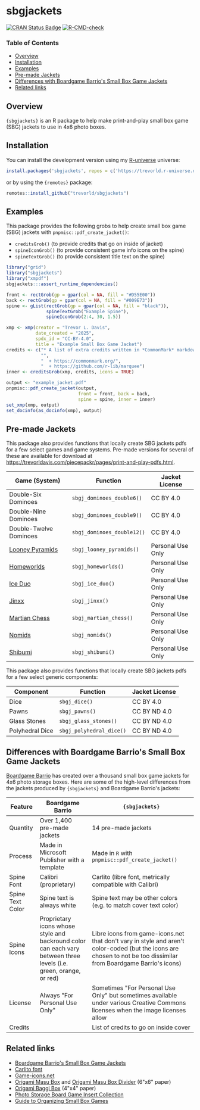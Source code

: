 # sbgjackets

[![CRAN Status Badge](https://www.r-pkg.org/badges/version/sbgjackets)](https://cran.r-project.org/package=sbgjackets)
[![R-CMD-check](https://github.com/trevorld/sbgjackets/actions/workflows/R-CMD-check.yaml/badge.svg?branch=main)](https://github.com/trevorld/sbgjackets/actions)

### Table of Contents

* [Overview](#overview)
* [Installation](#installation)
* [Examples](#examples)
* [Pre-made Jackets](#premade)
* [Differences with Boardgame Barrio's Small Box Game Jackets](#barrio)
* [Related links](#related)

## <a name="overview">Overview</a>

`{sbgjackets}` is an R package to help make print-and-play small box game (SBG) jackets to use in 4x6 photo boxes.

## <a name="installation">Installation</a>

You can install the development version using my [R-universe](https://ropensci.org/r-universe/) universe:


``` r
install.packages('sbgjackets', repos = c('https://trevorld.r-universe.dev', 'https://cloud.r-project.org'))
```

or by using the `{remotes}` package:


``` r
remotes::install_github("trevorld/sbgjackets")
```

## <a name="examples">Examples</a>

This package provides the following grobs to help create small box game (SBG) jackets with `pnpmisc::pdf_create_jacket()`:

  + `creditsGrob()` (to provide credits that go on inside of jacket)
  + `spineIconGrob()` (to provide consistent game info icons on the spine)
  + `spineTextGrob()` (to provide consistent title text on the spine)


``` r
library("grid")
library("sbgjackets")
library("xmpdf")
sbgjackets:::assert_runtime_dependencies()

front <- rectGrob(gp = gpar(col = NA, fill = "#D55E00"))
back <- rectGrob(gp = gpar(col = NA, fill = "#009E73"))
spine <- gList(rectGrob(gp = gpar(col = NA, fill = "black")),
               spineTextGrob("Example Spine"),
               spineIconGrob(2:4, 30, 1.5))

xmp <- xmp(creator = "Trevor L. Davis",
           date_created = "2025",
           spdx_id = "CC-BY-4.0",
           title = "Example Small Box Game Jacket")
credits <- c("* A list of extra credits written in *CommonMark* markdown rendered by `{{marquee}}`",
             "",
             "  + https://commonmark.org/",
             "  + https://github.com/r-lib/marquee")
inner <- creditsGrob(xmp, credits, icons = TRUE)

output <- "example_jacket.pdf"
pnpmisc::pdf_create_jacket(output,
                           front = front, back = back,
                           spine = spine, inner = inner)
set_xmp(xmp, output)
set_docinfo(as_docinfo(xmp), output)
```

## <a name="premade">Pre-made Jackets</a>

This package also provides functions that locally create SBG jackets pdfs for a few select games and game systems.  Pre-made versions for several of these are available for download at <https://trevorldavis.com/piecepackr/pages/print-and-play-pdfs.html>.

| Game (System) | Function | Jacket License |
| --- | --- | --- |
| Double-Six Dominoes | `sbgj_dominoes_double6()` | CC BY 4.0 |
| Double-Nine Dominoes | `sbgj_dominoes_double9()` | CC BY 4.0 |
| Double-Twelve Dominoes | `sbgj_dominoes_double12()` | CC BY 4.0 |
| [Looney Pyramids](https://www.looneylabs.com/pyramids-home) | `sbgj_looney_pyramids()` | Personal Use Only |
| [Homeworlds](https://www.looneylabs.com/games/homeworlds) | `sbgj_homeworlds()` | Personal Use Only |
| [Ice Duo](https://www.looneylabs.com/games/ice-duo) | `sbgj_ice_duo()` | Personal Use Only |
| [Jinxx](https://www.looneylabs.com/games/jinxx) | `sbgj_jinxx()` | Personal Use Only |
| [Martian Chess](https://www.looneylabs.com/games/martian-chess) | `sbgj_martian_chess()` | Personal Use Only |
| [Nomids](https://www.looneylabs.com/games/nomids) | `sbgj_nomids()` | Personal Use Only |
| [Shibumi](https://cambolbro.com/games/shibumi/) | `sbgj_shibumi()` | Personal Use Only |

This package also provides functions that locally create SBG jackets pdfs for a few select generic components:

| Component | Function | Jacket License |
| --- | --- | --- |
| Dice | `sbgj_dice()` | CC BY 4.0 |
| Pawns | `sbgj_pawns()` | CC BY ND 4.0 |
| Glass Stones | `sbgj_glass_stones()` | CC BY ND 4.0 |
| Polyhedral Dice | `sbgj_polyhedral_dice()` | CC BY ND 4.0 |


## <a name="barrio">Differences with Boardgame Barrio's Small Box Game Jackets</a>

[Boardgame Barrio](https://sites.google.com/view/boardgamebarrio) has created over a thousand small box game jackets for 4x6 photo storage boxes.  Here are some of the high-level differences from the jackets produced by `{sbgjackets}` and Boardgame Barrio's jackets:

| Feature | Boardgame Barrio | `{sbgjackets}` |
| --- | --- | --- |
| Quantity | Over 1,400 pre-made jackets | 14 pre-made jackets |
| Process | Made in Microsoft Publisher with a template | Made in `R` with `pnpmisc::pdf_create_jacket()` |
| Spine Font | Calibri (proprietary) | Carlito (libre font, metrically compatible with Calibri) |
| Spine Text Color | Spine text is always white | Spine text may be other colors (e.g. to match cover text color) |
| Spine Icons | Proprietary icons whose style and backround color can each vary between three levels (i.e. green, orange, or red) | Libre icons from game-icons.net that don't vary in style and aren't color-coded (but the icons are chosen to not be too dissimilar from Boardgame Barrio's icons) |
| License | Always "For Personal Use Only" | Sometimes "For Personal Use Only" but sometimes available under various Creative Commons licenses when the image licenses allow |
| Credits | | List of credits to go on inside cover |

## <a name="related">Related links</a>

* [Boardgame Barrio's Small Box Game Jackets](https://sites.google.com/view/boardgamebarrio)
* [Carlito font](https://fonts.google.com/specimen/Carlito)
* [Game-icons.net](https://game-icons.net)
* [Origami Masu Box](https://www.paperkawaii.com/origami-photo-tutorials/masu-box/) and [Origami Masu Box Divider](https://www.paperkawaii.com/origami-photo-tutorials/masu-box-divider/) (6"x6" paper)
* [Origami Baggi Box](http://www.origami-instructions.com/origami-baggi-box.html) (4"x4" paper)
* [Photo Storage Board Game Insert Collection](https://www.reddit.com/r/boardgames/comments/vs6b6q/photo_storage_board_game_insert_collection/)
* [Guide to Organizing Small Box Games](https://web.archive.org/web/20220711005902/https://www.kenkuhn.me/l/guide-to-organizing-small-box-games/)
